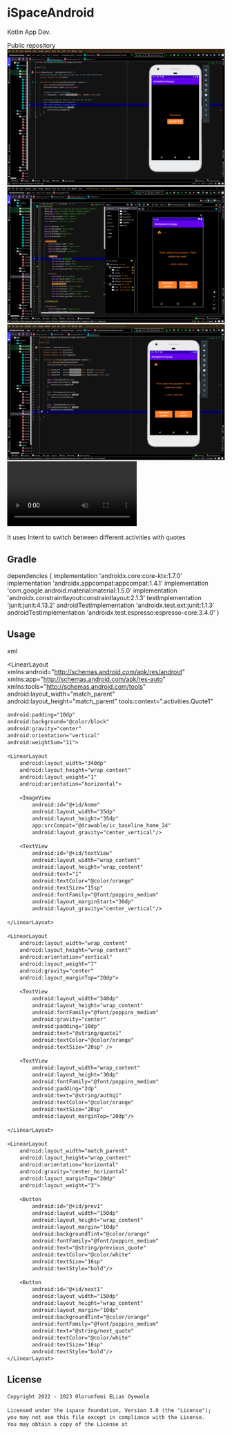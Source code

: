 # iSpaceAndroid
 Kotlin App Dev.

Public repository
![Screenshot](https://github.com/KingElias-1/iSpaceAndroid/blob/main/MultipleActivityApp/Screenshot%20(62).png)
![Screenshot](https://github.com/KingElias-1/iSpaceAndroid/blob/main/MultipleActivityApp/Screenshot%20(60).png)
![Screenshot](https://github.com/KingElias-1/iSpaceAndroid/blob/main/MultipleActivityApp/Screenshot%20(59).png)
![Video](https://github.com/KingElias-1/iSpaceAndroid/blob/main/MultipleActivityApp/multipleActivityApp.mp4)

It uses Intent to switch between different activities with quotes

Gradle
------

dependencies {
    implementation 'androidx.core:core-ktx:1.7.0'
    implementation 'androidx.appcompat:appcompat:1.4.1'
    implementation 'com.google.android.material:material:1.5.0'
    implementation 'androidx.constraintlayout:constraintlayout:2.1.3'
    testImplementation 'junit:junit:4.13.2'
    androidTestImplementation 'androidx.test.ext:junit:1.1.3'
    androidTestImplementation 'androidx.test.espresso:espresso-core:3.4.0'
}


Usage
-----
xml
 <?xml version="1.0" encoding="utf-8"?>
<LinearLayout
    xmlns:android="http://schemas.android.com/apk/res/android"
    xmlns:app="http://schemas.android.com/apk/res-auto"
    xmlns:tools="http://schemas.android.com/tools"
    android:layout_width="match_parent"
    android:layout_height="match_parent"
    tools:context=".activities.Quote1"

    android:padding="10dp"
    android:background="@color/black"
    android:gravity="center"
    android:orientation="vertical"
    android:weightSum="11">

    <LinearLayout
        android:layout_width="340dp"
        android:layout_height="wrap_content"
        android:layout_weight="1"
        android:orientation="horizontal">

        <ImageView
            android:id="@+id/home"
            android:layout_width="35dp"
            android:layout_height="35dp"
            app:srcCompat="@drawable/ic_baseline_home_24"
            android:layout_gravity="center_vertical"/>

        <TextView
            android:id="@+id/textView"
            android:layout_width="wrap_content"
            android:layout_height="wrap_content"
            android:text="1"
            android:textColor="@color/orange"
            android:textSize="15sp"
            android:fontFamily="@font/poppins_medium"
            android:layout_marginStart="30dp"
            android:layout_gravity="center_vertical"/>

    </LinearLayout>

    <LinearLayout
        android:layout_width="wrap_content"
        android:layout_height="wrap_content"
        android:orientation="vertical"
        android:layout_weight="7"
        android:gravity="center"
        android:layout_marginTop="20dp">

        <TextView
            android:layout_width="340dp"
            android:layout_height="wrap_content"
            android:fontFamily="@font/poppins_medium"
            android:gravity="center"
            android:padding="10dp"
            android:text="@string/quote1"
            android:textColor="@color/orange"
            android:textSize="20sp" />

        <TextView
            android:layout_width="wrap_content"
            android:layout_height="30dp"
            android:fontFamily="@font/poppins_medium"
            android:padding="2dp"
            android:text="@string/authq1"
            android:textColor="@color/orange"
            android:textSize="20sp"
            android:layout_marginTop="20dp"/>

    </LinearLayout>

    <LinearLayout
        android:layout_width="match_parent"
        android:layout_height="wrap_content"
        android:orientation="horizontal"
        android:gravity="center_horizontal"
        android:layout_marginTop="20dp"
        android:layout_weight="3">

        <Button
            android:id="@+id/prev1"
            android:layout_width="150dp"
            android:layout_height="wrap_content"
            android:layout_margin="10dp"
            android:backgroundTint="@color/orange"
            android:fontFamily="@font/poppins_medium"
            android:text="@string/previous_quote"
            android:textColor="@color/white"
            android:textSize="16sp"
            android:textStyle="bold"/>

        <Button
            android:id="@+id/next1"
            android:layout_width="150dp"
            android:layout_height="wrap_content"
            android:layout_margin="10dp"
            android:backgroundTint="@color/orange"
            android:fontFamily="@font/poppins_medium"
            android:text="@string/next_quote"
            android:textColor="@color/white"
            android:textSize="16sp"
            android:textStyle="bold"/>
    </LinearLayout>

</LinearLayout>
		


License
-------

    Copyright 2022 - 2023 Olorunfemi ELias Oyewole

    Licensed under the ispace foundation, Version 3.0 (the "License");
    you may not use this file except in compliance with the License.
    You may obtain a copy of the License at

